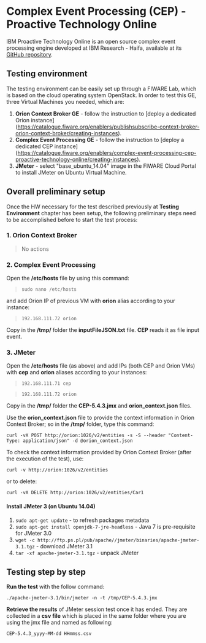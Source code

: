 #  Complex Event Processing (CEP) - Proactive Technology Online #

IBM Proactive Technology Online is an open source complex event processing engine developed at IBM Research - Haifa, available at its [GitHub repository](https://github.com/ishkin/Proton/). 

## Testing environment ##

The testing environment can be easily set up through a FIWARE Lab, which is based on the cloud operating system OpenStack. 
In order to test this GE, three Virtual Machines you needed, which are: 

1. **Orion Context Broker GE** - follow the instruction to [deploy a dedicated Orion instance] (https://catalogue.fiware.org/enablers/publishsubscribe-context-broker-orion-context-broker/creating-instances). 
2. **Complex Event Processing GE** - follow the instruction to [deploy a dedicated CEP instance] (https://catalogue.fiware.org/enablers/complex-event-processing-cep-proactive-technology-online/creating-instances).
3. **JMeter** - select "base_ubuntu_14.04" image in the FIWARE Cloud Portal to install JMeter on Ubuntu Virtual Machine.


## Overall preliminary setup ##

Once the HW necessary for the test described previously at **Testing Environment** chapter has been setup, the following preliminary steps need to be accomplished before to start the test process:

### 1. Orion Context Broker ###

> No actions

### 2. Complex Event Processing ###

Open the **/etc/hosts** file by using this command:

> `sudo nano /etc/hosts` 

and add Orion IP of previous VM with **orion** alias according to your instance: 

> `192.168.111.72 orion`

Copy in the **/tmp/** folder the **inputFileJSON.txt** file. **CEP** reads it as file input event.

### 3. JMeter ###

Open the **/etc/hosts** file (as above) and add IPs (both CEP and Orion VMs) with **cep** and **orion** aliases according to your instances: 

> `192.168.111.71 cep`

> `192.168.111.72 orion`

Copy in the **/tmp/** folder the **CEP-5.4.3.jmx** and **orion_context.json** files.

Use the **orion_context.json** file to provide the context information in Orion Context Broker;
so in the **/tmp/** folder, type this command:

`curl -vX POST http://orion:1026/v2/entities -s -S --header "Content-Type: application/json" -d @orion_context.json`

To check the context information provided by Orion Context Broker (after the execution of the test), use:

`curl -v http://orion:1026/v2/entities`

or to delete:

`curl -vX DELETE http://orion:1026/v2/entities/Car1`
 

#### Install JMeter 3 (on Ubuntu 14.04) ####

1. `sudo apt-get update` - to refresh packages metadata
2. `sudo apt-get install openjdk-7-jre-headless` - Java 7 is pre-requisite for JMeter 3.0
3. `wget -c http://ftp.ps.pl/pub/apache//jmeter/binaries/apache-jmeter-3.1.tgz` - download JMeter 3.1
4. `tar -xf apache-jmeter-3.1.tgz` - unpack JMeter


## Testing step by step ##

**Run the test** with the follow command: 

`./apache-jmeter-3.1/bin/jmeter -n -t /tmp/CEP-5.4.3.jmx`

**Retrieve the results** of JMeter session test once it has ended. They are collected in a **csv file** which is placed in the same folder where you are using the jmx file and named as following: 

`CEP-5.4.3_yyyy-MM-dd HHmmss.csv`